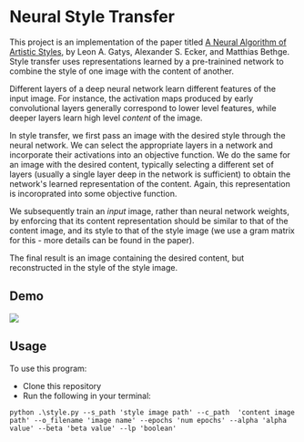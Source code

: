 # Neural Style Transfer 

This project is an implementation of the paper titled [A Neural Algorithm of Artistic Styles](https://arxiv.org/abs/1508.06576), by Leon A. Gatys, Alexander S. Ecker, and Matthias Bethge. Style transfer uses representations learned by a pre-trainined network to combine the style of one image with the content of another. 

Different layers of a deep neural network learn different features of the input image. For instance, the activation maps produced by early convolutional layers generally correspond to lower level features, while deeper layers learn high level <i>content</i> of the image.

In style transfer, we first pass an image with the desired style through the neural network. We can select the appropriate layers in a network and incorporate their activations into an objective function. We do the same for an image with the desired content, typically selecting a different set of layers (usually a single layer deep in the network is sufficient) to obtain the network's learned representation of the content. Again, this representation is incoroprated into some objective function.

We subsequently train an <i>input</i> image, rather than neural network weights, by enforcing that its content representation should be similar to that of the content image, and its style to that of the style image (we use a gram matrix for this - more details can be found in the paper). 

The final result is an image containing the desired content, but reconstructed in the style of the style image.

## Demo 
![](https://github.com/ZakariaPZ/Style-Transfer/blob/main/CN.gif)

## Usage
To use this program:
- Clone this repository 
- Run the following in your terminal:

```
python .\style.py --s_path 'style image path' --c_path  'content image path' --o_filename 'image name' --epochs 'num epochs' --alpha 'alpha value' --beta 'beta value' --lp 'boolean'
```

